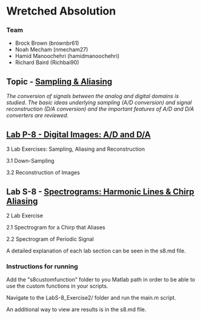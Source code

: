 # Wretched Absolution
### Team
- Brock Brown (brownbr61)
- Noah Mecham (nmecham27)
- Hamid Manoochehri (hamidmanoochehri)
- Richard Baird (Richbai90)

## Topic - [Sampling & Aliasing](https://dspfirst.gatech.edu/chapters/04samplin/overview.html)
_The conversion of signals between the analog and digital domains is studied. The basic ideas underlying sampling (A/D conversion) and signal reconstruction (D/A conversion) and the important features of A/D and D/A converters are reviewed._

## [Lab P-8 - Digital Images: A/D and D/A](https://dspfirst.gatech.edu/chapters/04samplin/labs/DigitalImageLab/DigitalImageLab.pdf)
3 Lab Exercises: Sampling, Aliasing and Reconstruction

3.1 Down-Sampling

3.2 Reconstruction of Images

## Lab S-8 - [Spectrograms: Harmonic Lines & Chirp Aliasing](https://dspfirst.gatech.edu/chapters/04samplin/labs/SpecgramHarmonicLinesChirpAliasing/SpecgramHarmonicLinesChirpAliasing.pdf)
2 Lab Exercise

2.1 Spectrogram for a Chirp that Aliases

2.2 Spectrogram of Periodic Signal    

A detailed explanation of each lab section can be seen in the s8.md file.

### Instructions for running
Add the "s8customfunction" folder to you Matlab path in order to be able to use the custom functions in your scripts.  

Navigate to the LabS-8_Exercise2/ folder and run the main.m script.    

An additional way to view are results is in the s8.md file.
